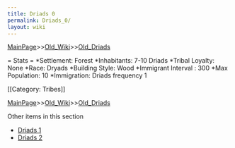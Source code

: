 ```yaml
---
title: Driads 0
permalink: Driads_0/
layout: wiki
---
```


[MainPage](/keeperrl_wiki/ "wikilink")>>[Old_Wiki](/keeperrl_wiki/Old_Wiki "wikilink")>>[Old_Driads](/keeperrl_wiki/Old_Driads "wikilink")

= Stats =
*Settlement: Forest 
*Inhabitants: 7-10 Driads
*Tribal Loyalty: None
*Race: Dryads 
*Building Style: Wood
*Immigrant Interval : 300
*Max Population: 10 
*Immigration: Driads frequency 1

[[Category: Tribes]]

[MainPage](/keeperrl_wiki/ "wikilink")>>[Old_Wiki](/keeperrl_wiki/Old_Wiki "wikilink")>>[Old_Driads](/keeperrl_wiki/Old_Driads "wikilink")

Other items in this section
-    [Driads 1](/keeperrl_wiki/Driads_1 "wikilink")
-    [Driads 2](/keeperrl_wiki/Driads_2 "wikilink")
